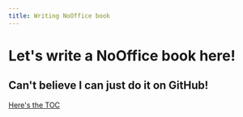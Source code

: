 ```yaml
---
title: Writing NoOffice book
---
```


# Let's write a NoOffice book here!

## Can't believe I can just do it on GitHub!

[Here's the TOC](/en/)
